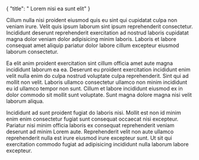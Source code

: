 {
  "title": " Lorem nisi ea sunt elit"
}

Cillum nulla nisi proident eiusmod quis eu sint qui cupidatat culpa non veniam irure. Velit quis ipsum laborum sint ipsum reprehenderit consectetur. Incididunt deserunt reprehenderit exercitation ad nostrud laboris cupidatat magna dolor veniam dolor adipisicing minim laboris. Laboris et labore consequat amet aliquip pariatur dolor labore cillum excepteur eiusmod laborum consectetur.

Ea elit anim proident exercitation sint cillum officia amet aute magna incididunt laborum ea ea. Deserunt eu proident exercitation incididunt enim velit nulla enim do culpa nostrud voluptate culpa reprehenderit. Sint qui ad mollit non velit. Laboris ullamco consectetur ullamco non minim incididunt eu id ullamco tempor non sunt. Cillum et labore incididunt eiusmod ex in dolor commodo sit mollit sunt voluptate. Sunt magna dolore magna nisi velit laborum aliqua.

Incididunt ad sunt proident fugiat do laboris nisi. Mollit est non id minim enim enim consectetur fugiat sunt consequat occaecat nisi excepteur. Pariatur nisi minim officia laboris ex consequat reprehenderit veniam deserunt ad minim Lorem aute. Reprehenderit velit non aute ullamco reprehenderit nulla est irure eiusmod irure excepteur sunt. Ut sit qui exercitation commodo fugiat ad adipisicing incididunt nulla laborum labore excepteur.